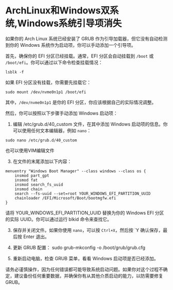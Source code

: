 # ArchLinux和Windows双系统,Windows系统引导项消失
如果你的 Arch Linux 系统已经安装了 GRUB 作为引导加载器，但它没有自动检测到你的 Windows 系统作为启动项，你可以手动添加一个引导项。

首先，确保你的 EFI 分区已经挂载。通常，EFI 分区会自动挂载到 `/boot` 或 `/boot/efi`。你可以通过以下命令检查挂载情况： 

```lsblk -f```

如果 EFI 分区没有挂载，你需要先挂载它：

```sudo mount /dev/nvme0n1p1 /boot/efi```

其中，`/dev/nvme0n1p1` 是你的 EFI 分区，你应该根据自己的实际情况调整。

然后，你可以按照以下步骤手动添加 Windows 启动项：

1. 编辑 /etc/grub.d/40_custom 文件，在其中添加 Windows 启动项的信息。你可以使用任何文本编辑器，例如 `nano`：

```sudo nano /etc/grub.d/40_custom```

也可以使用VIM编辑文件

3. 在文件的末尾添加以下内容：
```
menuentry "Windows Boot Manager" --class windows --class os {
    insmod part_gpt
    insmod fat
    insmod search_fs_uuid
    insmod chain
    search --fs-uuid --set=root YOUR_WINDOWS_EFI_PARTITION_UUID
    chainloader /EFI/Microsoft/Boot/bootmgfw.efi
}
```

请将 YOUR_WINDOWS_EFI_PARTITION_UUID 替换为你的 Windows EFI 分区的实际 UUID。你可以通过运行 blkid 命令来查找它。

3. 保存并关闭文件。如果你使用 `nano`，可以按 `Ctrl+X`，然后按 `Y 确认保存，最后按 Enter 退出。

4. 更新 GRUB 配置：
sudo grub-mkconfig -o /boot/grub/grub.cfg

5. 重新启动电脑，检查 GRUB 菜单，看看 Windows 启动项是否已经添加。

请务必谨慎操作，因为任何错误都可能导致系统启动问题。如果你对这个过程不确定，建议备份任何重要数据，并确保你有从其他介质启动的能力，以防需要修复 GRUB。
